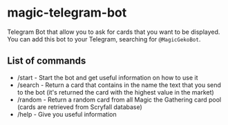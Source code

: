 # magic-telegram-bot

Telegram Bot that allow you to ask for cards that you want to be displayed. You can add this bot to your Telegram, searching for `@MagicGekoBot`. 

## List of commands

* /start - Start the bot and get useful information on how to use it
* /search - Return a card that contains in the name the text that you send to the bot (it's returned the card with the highest value in the market)
* /random - Return a random card from all Magic the Gathering card pool (cards are retrieved from Scryfall database)
* /help - Give you useful information

